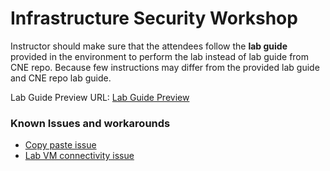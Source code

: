 # Infrastructure Security Workshop 

Instructor should make sure that the attendees follow the **lab guide** provided in the environment to perform the lab instead of lab guide from CNE repo. Because few instructions may differ from the provided lab guide and CNE repo lab guide.

Lab Guide Preview URL: [Lab Guide Preview](https://experience.cloudlabs.ai/#/labguidepreview/ea53192e-b038-49e1-8f6e-653c3fade0ea)

### Known Issues and workarounds
- [Copy paste issue](https://docs.cloudlabs.ai/Learner/Troubleshooting/CopyPaste)
- [Lab VM connectivity issue](https://docs.cloudlabs.ai/Learner/Troubleshooting/RDP)
